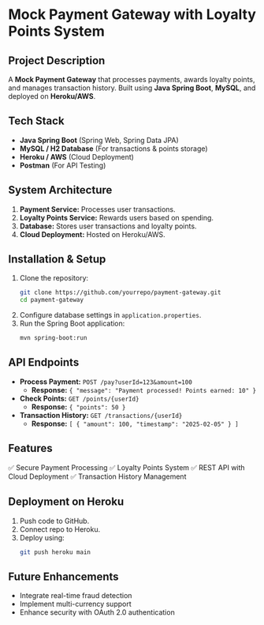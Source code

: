 # Mock Payment Gateway with Loyalty Points System

## Project Description
A **Mock Payment Gateway** that processes payments, awards loyalty points, and manages transaction history. Built using **Java Spring Boot**, **MySQL**, and deployed on **Heroku/AWS**.

## Tech Stack
- **Java Spring Boot** (Spring Web, Spring Data JPA)
- **MySQL / H2 Database** (For transactions & points storage)
- **Heroku / AWS** (Cloud Deployment)
- **Postman** (For API Testing)

## System Architecture
1. **Payment Service:** Processes user transactions.
2. **Loyalty Points Service:** Rewards users based on spending.
3. **Database:** Stores user transactions and loyalty points.
4. **Cloud Deployment:** Hosted on Heroku/AWS.

## Installation & Setup
1. Clone the repository:
   ```bash
   git clone https://github.com/yourrepo/payment-gateway.git
   cd payment-gateway
   ```
2. Configure database settings in `application.properties`.
3. Run the Spring Boot application:
   ```bash
   mvn spring-boot:run
   ```

## API Endpoints
- **Process Payment:** `POST /pay?userId=123&amount=100`
  - **Response:** `{ "message": "Payment processed! Points earned: 10" }`
- **Check Points:** `GET /points/{userId}`
  - **Response:** `{ "points": 50 }`
- **Transaction History:** `GET /transactions/{userId}`
  - **Response:** `[ { "amount": 100, "timestamp": "2025-02-05" } ]`

## Features
✅ Secure Payment Processing
✅ Loyalty Points System
✅ REST API with Cloud Deployment
✅ Transaction History Management

## Deployment on Heroku
1. Push code to GitHub.
2. Connect repo to Heroku.
3. Deploy using:
   ```bash
   git push heroku main
   ```

## Future Enhancements
- Integrate real-time fraud detection
- Implement multi-currency support
- Enhance security with OAuth 2.0 authentication

